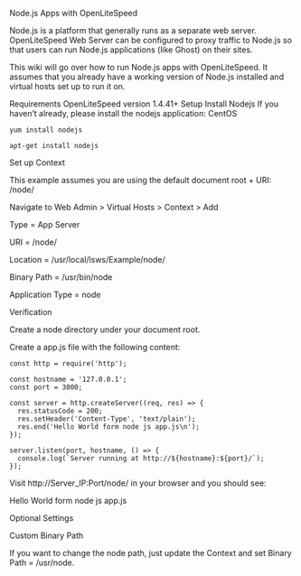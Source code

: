 Node.js Apps with OpenLiteSpeed

Node.js is a platform that generally runs as a separate web server. OpenLiteSpeed Web Server can be configured to proxy traffic to Node.js so that users can run Node.js applications (like Ghost) on their sites.

This wiki will go over how to run Node.js apps with OpenLiteSpeed. It assumes that you already have a working version of Node.js installed and virtual hosts set up to run it on.

Requirements
OpenLiteSpeed version 1.4.41+
Setup
Install Nodejs
If you haven’t already, please install the nodejs application:
CentOS

```
yum install nodejs
```

```
apt-get install nodejs
```

Set up Context

This example assumes you are using the default document root + URI: /node/

Navigate to Web Admin > Virtual Hosts > Context > Add

Type = App Server

URI = /node/

Location = /usr/local/lsws/Example/node/

Binary Path = /usr/bin/node

Application Type = node

Verification

Create a node directory under your document root.

Create a app.js file with the following content:

```
const http = require('http');

const hostname = '127.0.0.1';
const port = 3000;

const server = http.createServer((req, res) => {
  res.statusCode = 200;
  res.setHeader('Content-Type', 'text/plain');
  res.end('Hello World form node js app.js\n');
});

server.listen(port, hostname, () => {
  console.log(`Server running at http://${hostname}:${port}/`);
});
```

Visit http://Server_IP:Port/node/ in your browser and you should see:

Hello World form node js app.js 

Optional Settings

Custom Binary Path

If you want to change the node path, just update the Context and set Binary Path = /usr/node.
